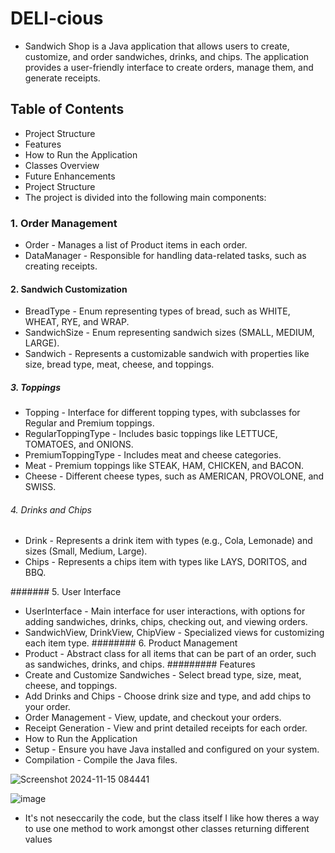 # DELI-cious 
* Sandwich Shop is a Java application that allows users to create, customize, and order sandwiches, drinks, and chips. The application provides a user-friendly interface to create orders, manage them, and generate receipts.

## Table of Contents

* Project Structure
* Features
* How to Run the Application
* Classes Overview
* Future Enhancements
* Project Structure
* The project is divided into the following main components:

### 1. Order Management
* Order - Manages a list of Product items in each order.
* DataManager - Responsible for handling data-related tasks, such as creating receipts.
#### 2. Sandwich Customization
* BreadType - Enum representing types of bread, such as WHITE, WHEAT, RYE, and WRAP.
* SandwichSize - Enum representing sandwich sizes (SMALL, MEDIUM, LARGE).
* Sandwich - Represents a customizable sandwich with properties like size, bread type, meat, cheese, and toppings.
##### 3. Toppings
* Topping - Interface for different topping types, with subclasses for Regular and Premium toppings.
* RegularToppingType - Includes basic toppings like LETTUCE, TOMATOES, and ONIONS.
* PremiumToppingType - Includes meat and cheese categories.
* Meat - Premium toppings like STEAK, HAM, CHICKEN, and BACON.
* Cheese - Different cheese types, such as AMERICAN, PROVOLONE, and SWISS.
###### 4. Drinks and Chips
* Drink - Represents a drink item with types (e.g., Cola, Lemonade) and sizes (Small, Medium, Large).
* Chips - Represents a chips item with types like LAYS, DORITOS, and BBQ.

####### 5. User Interface
* UserInterface - Main interface for user interactions, with options for adding sandwiches, drinks, chips, checking out, and viewing orders.
* SandwichView, DrinkView, ChipView - Specialized views for customizing each item type.
######## 6. Product Management
* Product - Abstract class for all items that can be part of an order, such as sandwiches, drinks, and chips.
######### Features
* Create and Customize Sandwiches - Select bread type, size, meat, cheese, and toppings.
* Add Drinks and Chips - Choose drink size and type, and add chips to your order.
* Order Management - View, update, and checkout your orders.
* Receipt Generation - View and print detailed receipts for each order.
* How to Run the Application
* Setup - Ensure you have Java installed and configured on your system.
* Compilation - Compile the Java files.

 
![Screenshot 2024-11-15 084441](https://github.com/user-attachments/assets/9d1c7b35-af4b-4336-9de2-7acf41f6da7f)


![image](https://github.com/user-attachments/assets/f43e0465-a8f3-4ae4-9ef6-f91af09560b7)

* It's not neseccarily the code, but the class itself I like how theres a way to use one method to work amongst other classes returning different values
